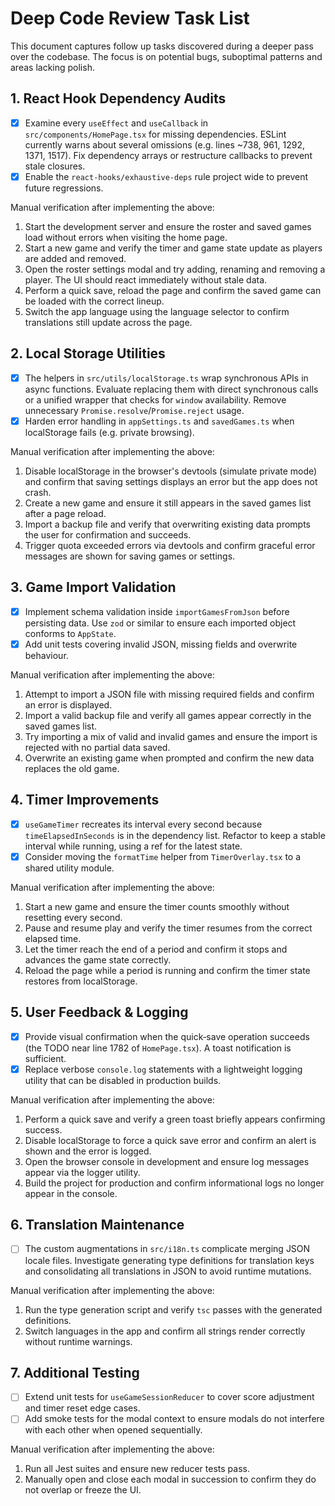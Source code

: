 # Deep Code Review Task List

This document captures follow up tasks discovered during a deeper pass over the codebase. The focus is on potential bugs, suboptimal patterns and areas lacking polish.

## 1. React Hook Dependency Audits
- [x] Examine every `useEffect` and `useCallback` in `src/components/HomePage.tsx` for missing dependencies. ESLint currently warns about several omissions (e.g. lines ~738, 961, 1292, 1371, 1517). Fix dependency arrays or restructure callbacks to prevent stale closures.
- [x] Enable the `react-hooks/exhaustive-deps` rule project wide to prevent future regressions.

Manual verification after implementing the above:
  1. Start the development server and ensure the roster and saved games load without errors when visiting the home page.
  2. Start a new game and verify the timer and game state update as players are added and removed.
  3. Open the roster settings modal and try adding, renaming and removing a player. The UI should react immediately without stale data.
  4. Perform a quick save, reload the page and confirm the saved game can be loaded with the correct lineup.
  5. Switch the app language using the language selector to confirm translations still update across the page.

## 2. Local Storage Utilities
- [x] The helpers in `src/utils/localStorage.ts` wrap synchronous APIs in async functions. Evaluate replacing them with direct synchronous calls or a unified wrapper that checks for `window` availability. Remove unnecessary `Promise.resolve`/`Promise.reject` usage.
- [x] Harden error handling in `appSettings.ts` and `savedGames.ts` when localStorage fails (e.g. private browsing).

Manual verification after implementing the above:
  1. Disable localStorage in the browser's devtools (simulate private mode) and confirm that saving settings displays an error but the app does not crash.
  2. Create a new game and ensure it still appears in the saved games list after a page reload.
  3. Import a backup file and verify that overwriting existing data prompts the user for confirmation and succeeds.
  4. Trigger quota exceeded errors via devtools and confirm graceful error messages are shown for saving games or settings.

## 3. Game Import Validation
- [x] Implement schema validation inside `importGamesFromJson` before persisting data. Use `zod` or similar to ensure each imported object conforms to `AppState`.
- [x] Add unit tests covering invalid JSON, missing fields and overwrite behaviour.

Manual verification after implementing the above:
  1. Attempt to import a JSON file with missing required fields and confirm an error is displayed.
  2. Import a valid backup file and verify all games appear correctly in the saved games list.
  3. Try importing a mix of valid and invalid games and ensure the import is rejected with no partial data saved.
  4. Overwrite an existing game when prompted and confirm the new data replaces the old game.

## 4. Timer Improvements
- [x] `useGameTimer` recreates its interval every second because `timeElapsedInSeconds` is in the dependency list. Refactor to keep a stable interval while running, using a ref for the latest state.
- [x] Consider moving the `formatTime` helper from `TimerOverlay.tsx` to a shared utility module.

Manual verification after implementing the above:
  1. Start a new game and ensure the timer counts smoothly without resetting every second.
  2. Pause and resume play and verify the timer resumes from the correct elapsed time.
  3. Let the timer reach the end of a period and confirm it stops and advances the game state correctly.
  4. Reload the page while a period is running and confirm the timer state restores from localStorage.

## 5. User Feedback & Logging
- [x] Provide visual confirmation when the quick‑save operation succeeds (the TODO near line 1782 of `HomePage.tsx`). A toast notification is sufficient.
- [x] Replace verbose `console.log` statements with a lightweight logging utility that can be disabled in production builds.

Manual verification after implementing the above:
  1. Perform a quick save and verify a green toast briefly appears confirming success.
  2. Disable localStorage to force a quick save error and confirm an alert is shown and the error is logged.
  3. Open the browser console in development and ensure log messages appear via the logger utility.
  4. Build the project for production and confirm informational logs no longer appear in the console.

## 6. Translation Maintenance
- [ ] The custom augmentations in `src/i18n.ts` complicate merging JSON locale files. Investigate generating type definitions for translation keys and consolidating all translations in JSON to avoid runtime mutations.

Manual verification after implementing the above:
  1. Run the type generation script and verify `tsc` passes with the generated definitions.
  2. Switch languages in the app and confirm all strings render correctly without runtime warnings.

## 7. Additional Testing
- [ ] Extend unit tests for `useGameSessionReducer` to cover score adjustment and timer reset edge cases.
- [ ] Add smoke tests for the modal context to ensure modals do not interfere with each other when opened sequentially.

Manual verification after implementing the above:
  1. Run all Jest suites and ensure new reducer tests pass.
  2. Manually open and close each modal in succession to confirm they do not overlap or freeze the UI.

